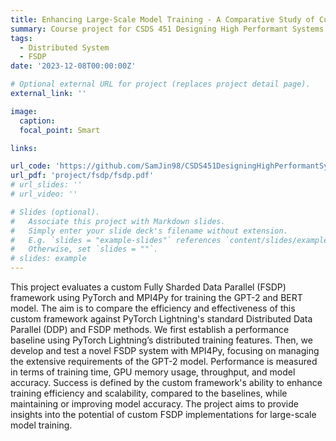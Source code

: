 ```yaml
---
title: Enhancing Large-Scale Model Training - A Comparative Study of Custom FSDP Implementations
summary: Course project for CSDS 451 Designing High Performant Systems for AI
tags:
  - Distributed System
  - FSDP
date: '2023-12-08T00:00:00Z'

# Optional external URL for project (replaces project detail page).
external_link: ''

image:
  caption: 
  focal_point: Smart

links:

url_code: 'https://github.com/SamJin98/CSDS451DesigningHighPerformantSystemsforAI'
url_pdf: 'project/fsdp/fsdp.pdf'
# url_slides: ''
# url_video: ''

# Slides (optional).
#   Associate this project with Markdown slides.
#   Simply enter your slide deck's filename without extension.
#   E.g. `slides = "example-slides"` references `content/slides/example-slides.md`.
#   Otherwise, set `slides = ""`.
# slides: example
---
```


This project evaluates a custom Fully Sharded Data Parallel (FSDP) framework using PyTorch and MPI4Py for training the GPT-2 and BERT model. The aim is to compare the efficiency and effectiveness of this custom framework against PyTorch Lightning's standard Distributed Data Parallel (DDP) and FSDP methods. We first establish a performance baseline using PyTorch Lightning’s distributed training features. Then, we develop and test a novel FSDP system with MPI4Py, focusing on managing the extensive requirements of the GPT-2 model. Performance is measured in terms of training time, GPU memory usage, throughput, and model accuracy. Success is defined by the custom framework's ability to enhance training efficiency and scalability, compared to the baselines, while maintaining or improving model accuracy. The project aims to provide insights into the potential of custom FSDP implementations for large-scale model training.